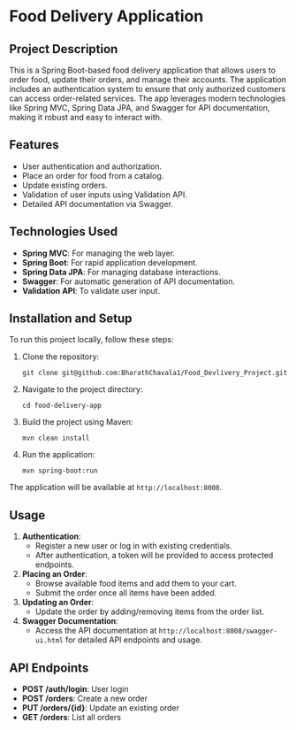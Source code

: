 <h1>Food Delivery Application</h1>

<h2>Project Description</h2>
<p>This is a Spring Boot-based food delivery application that allows users to order food, update their orders, and manage their accounts. The application includes an authentication system to ensure that only authorized customers can access order-related services. The app leverages modern technologies like Spring MVC, Spring Data JPA, and Swagger for API documentation, making it robust and easy to interact with.</p>

<h2>Features</h2>
<ul>
    <li>User authentication and authorization.</li>
    <li>Place an order for food from a catalog.</li>
    <li>Update existing orders.</li>
    <li>Validation of user inputs using Validation API.</li>
    <li>Detailed API documentation via Swagger.</li>
</ul>

<h2>Technologies Used</h2>
<ul>
    <li><strong>Spring MVC</strong>: For managing the web layer.</li>
    <li><strong>Spring Boot</strong>: For rapid application development.</li>
    <li><strong>Spring Data JPA</strong>: For managing database interactions.</li>
    <li><strong>Swagger</strong>: For automatic generation of API documentation.</li>
    <li><strong>Validation API</strong>: To validate user input.</li>
</ul>

<h2>Installation and Setup</h2>
<p>To run this project locally, follow these steps:</p>
<ol>
    <li>Clone the repository:
        <pre><code>git clone git@github.com:BharathChavala1/Food_Devlivery_Project.git</code></pre>
    </li>
    <li>Navigate to the project directory:
        <pre><code>cd food-delivery-app</code></pre>
    </li>
    <li>Build the project using Maven:
        <pre><code>mvn clean install</code></pre>
    </li>
    <li>Run the application:
        <pre><code>mvn spring-boot:run</code></pre>
    </li>
</ol>
<p>The application will be available at <code>http://localhost:8008</code>.</p>

<h2>Usage</h2>
<ol>
    <li><strong>Authentication</strong>: 
        <ul>
            <li>Register a new user or log in with existing credentials.</li>
            <li>After authentication, a token will be provided to access protected endpoints.</li>
        </ul>
    </li>
    <li><strong>Placing an Order</strong>: 
        <ul>
            <li>Browse available food items and add them to your cart.</li>
            <li>Submit the order once all items have been added.</li>
        </ul>
    </li>
    <li><strong>Updating an Order</strong>: 
        <ul>
            <li>Update the order by adding/removing items from the order list.</li>
        </ul>
    </li>
    <li><strong>Swagger Documentation</strong>: 
        <ul>
            <li>Access the API documentation at <code>http://localhost:8008/swagger-ui.html</code> for detailed API endpoints and usage.</li>
        </ul>
    </li>
</ol>

<h2>API Endpoints</h2>
<ul>
    <li><strong>POST /auth/login</strong>: User login</li>
    <li><strong>POST /orders</strong>: Create a new order</li>
    <li><strong>PUT /orders/{id}</strong>: Update an existing order</li>
    <li><strong>GET /orders</strong>: List all orders</li>
</ul>
